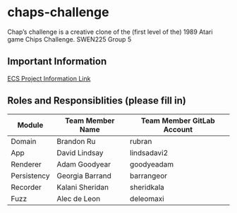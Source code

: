 # chaps-challenge

Chap’s challenge is a creative clone of the (first level of the) 1989 Atari game Chips Challenge. SWEN225 Group 5


## Important Information

[ECS Project Information Link](https://ecs.wgtn.ac.nz/foswiki/pub/Courses/SWEN225_2022T2/Assignments/SWEN225%202022%20Group%20Project.pdf)

## Roles and Responsiblities (please fill in)

| Module      | Team Member Name | Team Member GitLab Account |
|-------------|------------------|----------------------------|
| Domain      | Brandon Ru       | rubran                     |
| App         | David Lindsay    | lindsadavi2                |
| Renderer    | Adam Goodyear    | goodyeadam                 |
| Persistency | Georgia Barrand  | barrangeor                 |
| Recorder    | Kalani Sheridan  | sheridkala                 |
| Fuzz        | Alec de Leon     | deleomaxi                  |






